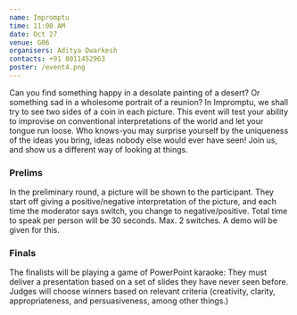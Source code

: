 ```yaml
---
name: Impromptu
time: 11:00 AM
date: Oct 27
venue: G06
organisers: Aditya Dwarkesh
contacts: +91 8011452963
poster: /event4.png
---
```

Can you find something happy in a desolate painting of a desert? Or something sad in a wholesome portrait of a reunion? In Impromptu, we shall try to see two sides of a coin in each picture. This event will test your ability to improvise on conventional interpretations of the world and let your tongue run loose. Who knows-you may surprise yourself by the uniqueness of the ideas you bring, ideas nobody else would ever have seen! Join us, and show us a different way of looking at things.
### Prelims
In the preliminary round, a picture will be shown to the participant. They start off giving a positive/negative interpretation of the picture, and each time the moderator says switch, you change to negative/positive. Total time to speak per person will be 30 seconds. Max. 2 switches. A demo will be given for this.
### Finals
The finalists will be playing a game of PowerPoint karaoke: They must deliver a presentation based on a set of slides they have never seen before. Judges will choose winners based on relevant criteria (creativity, clarity, appropriateness, and persuasiveness, among other things.) 

